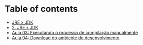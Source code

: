 # Table of contents

* [JRE x JDK](README.md)
* [2. JRE x JDK](2.-jre-x-jdk.md)
* [Aula 03: Executando o processo de compilação manualmente](aula-03-executando-o-processo-de-compilacao-manualmente.md)
* [Aula 04: Download do ambiente de desenvolvimento](aula-04-download-do-ambiente-de-desenvolvimento.md)

